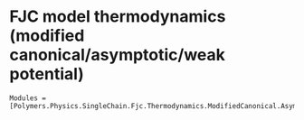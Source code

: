 # FJC model thermodynamics (modified canonical/asymptotic/weak potential)

```@autodocs
Modules = [Polymers.Physics.SingleChain.Fjc.Thermodynamics.ModifiedCanonical.Asymptotic.WeakPotential]
```

